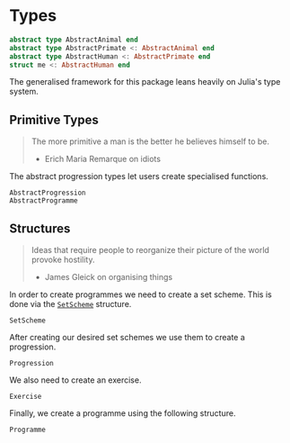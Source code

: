 # Types

```julia
abstract type AbstractAnimal end
abstract type AbstractPrimate <: AbstractAnimal end
abstract type AbstractHuman <: AbstractPrimate end
struct me <: AbstractHuman end
```

The generalised framework for this package leans heavily on Julia's type system.

## Primitive Types

> The more primitive a man is the better he believes himself to be.
> - Erich Maria Remarque on idiots

The abstract progression types let users create specialised functions.
```@docs
AbstractProgression
AbstractProgramme
```

## Structures

> Ideas that require people to reorganize their picture of the world provoke hostility.
> - James Gleick on organising things

In order to create programmes we need to create a set scheme. This is done via the [`SetScheme`](@ref) structure.
```@docs
SetScheme
```

After creating our desired set schemes we use them to create a progression.
```@docs
Progression
```

We also need to create an exercise.
```@docs
Exercise
```

Finally, we create a programme using the following structure.
```@docs
Programme
```
